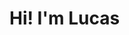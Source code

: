 <!DOCTYPE html>
<html>
<head>
  <link rel="stylesheet" href="styles.css" />
</head>
<body id="body">
  <div>
    <h1>Hi! I'm <b>Lucas</b> </h1>
  </div>
</body>
  

</html>



<!---
lucasnrodriguez/lucasnrodriguez is a ✨ special ✨ repository because its `README.md` (this file) appears on your GitHub profile.
You can click the Preview link to take a look at your changes.
--->
